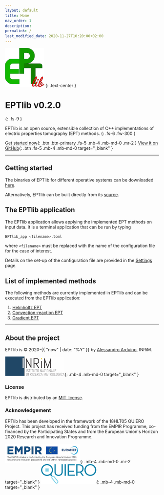 ```yaml
---
layout: default
title: Home
nav_order: 1
description:
permalink: /
last_modified_date: 2020-11-27T10:20:00+02:00
---
```


![](/assets/images/logo-eptlib.png)
{: .text-center }

# EPTlib v0.2.0
{: .fs-9 }

EPTlib is an open source, extensible collection of C++ implementations of electric properties tomography (EPT) methods.
{: .fs-6 .fw-300 }

[Get started now](#getting-started){: .btn .btn-primary .fs-5 .mb-4 .mb-md-0 .mr-2 } [View it on GitHub](https://github.com/eptlib/eptlib){: .btn .fs-5 .mb-4 .mb-md-0 target="_blank" }

---

## Getting started

The binaries of EPTlib for different operative systems can be downloaded [here](https://github.com/EPTlib/eptlib/releases).

Alternatively, EPTlib can be built directly from its [source](https://github.com/EPTlib/eptlib).

## The EPTlib application

The EPTlib application allows applying the implemented EPT methods on input data.
It is a terminal application that can be run by typing

```bash
EPTlib_app <filename>.toml
```

where ```<filename>``` must be replaced with the name of the configuration file for the case of interest.

Details on the set-up of the configuration file are provided in the [Settings](settings) page.

## List of implemented methods

The following methods are currently implemented in EPTlib and can be executed from the EPTlib application:

1. [Helmholtz EPT](methods/ept-helmholtz)
1. [Convection-reaction EPT](methods/ept-convreact)
1. [Gradient EPT](methods/ept-gradient)

---

## About the project

EPTlib is &copy; 2020-{{ "now" | date: "%Y" }} by [Alessandro Arduino](http://github.com/alessandroarduino), INRiM.

[![](/assets/images/logo-inrim.png)](https://www.inrim.eu){: .mb-4 .mb-md-0 target="_blank" }

### License

EPTlib is distributed by an [MIT license](https://github.com/eptlib/eptlib/tree/master/LICENSE).

### Acknowledgement

EPTlib has been developed in the framework of the 18HLT05 QUIERO Project. This project has received funding from the EMPIR Programme, co-financed by the Participating States and from the European Union's Horizon 2020 Research and Innovation Programme.

[![](/assets/images/logo-empir-euramet.png)](https://www.euramet.org/research-innovation/research-empir/){: .mb-4 .mb-md-0 .mr-2 target="_blank" }
[![](/assets/images/logo-quiero.png)](https://quiero-project.eu){: .mb-4 .mb-md-0 target="_blank" }
